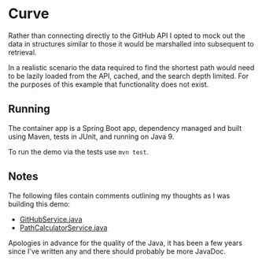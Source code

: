 # Curve

Rather than connecting directly to the GitHub API I opted to mock out the data in structures similar to those it would be marshalled into subsequent to retrieval.

In a realistic scenario the data required to find the shortest path would need to be lazily loaded from the API, cached, and the search depth limited. For the purposes of this example that functionality does not exist.

## Running

The container app is a Spring Boot app, dependency managed and built using Maven, tests in JUnit, and running on Java 9.

To run the demo via the tests use `mvn test`.

## Notes

The following files contain comments outlining my thoughts as I was building this demo:

* [GitHubService.java](src/main/java/io/pardoe/curve/services/GitHubService.java)
* [PathCalculatorService.java](src/main/java/io/pardoe/curve/services/PathCalculatorService.java)

Apologies in advance for the quality of the Java, it has been a few years since I've written any and there should probably be more JavaDoc.

